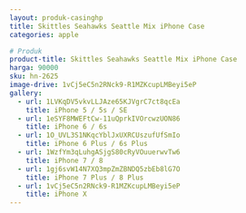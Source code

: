 ```yaml
---
layout: produk-casinghp
title: Skittles Seahawks Seattle Mix iPhone Case
categories: apple

# Produk
product-title: Skittles Seahawks Seattle Mix iPhone Case
harga: 90000
sku: hn-2625
image-drive: 1vCj5eC5n2RNck9-R1MZKcupLMBeyi5eP
gallery:
  - url: 1LVKqDV5vkvLLJAze65KJVgrC7ct8qcEa
    title: iPhone 5 / 5s / SE
  - url: 1eSYF8MWEFtCw-11uQprkIVOrcwzUON86
    title: iPhone 6 / 6s
  - url: 1O_UVL3S1NKqcYblJxUXRCUszufUfSmIo
    title: iPhone 6 Plus / 6s Plus
  - url: 1WzfYm3qLuhgASjgS80cRyVOuuerwvTw6
    title: iPhone 7 / 8
  - url: 1gj6svW14N7XQ3mpZmZBNDQ5zbEb8lG7O
    title: iPhone 7 Plus / 8 Plus
  - url: 1vCj5eC5n2RNck9-R1MZKcupLMBeyi5eP
    title: iPhone X
---
```

